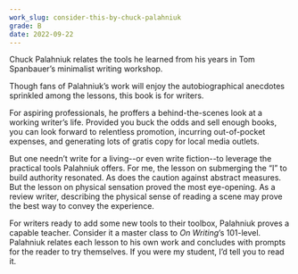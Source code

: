 ```yaml
---
work_slug: consider-this-by-chuck-palahniuk
grade: B
date: 2022-09-22
---
```


Chuck Palahniuk relates the tools he learned from his years in Tom Spanbauer’s minimalist writing workshop.

<!-- end -->

Though fans of Palahniuk’s work will enjoy the autobiographical anecdotes sprinkled among the lessons, this book is for writers.

For aspiring professionals, he proffers a behind-the-scenes look at a working writer’s life. Provided you buck the odds and sell enough books, you can look forward to relentless promotion, incurring out-of-pocket expenses, and generating lots of gratis copy for local media outlets.

But one needn’t write for a living--or even write fiction--to leverage the practical tools Palahniuk offers. For me, the lesson on submerging the “I” to build authority resonated. As does the caution against abstract measures. But the lesson on physical sensation proved the most eye-opening. As a review writer, describing the physical sense of reading a scene may prove the best way to convey the experience.

For writers ready to add some new tools to their toolbox, Palahniuk proves a capable teacher. Consider it a master class to <span data-work-slug="on-writing-by-stephen-king">_On Writing_</span>’s 101-level. Palahniuk relates each lesson to his own work and concludes with prompts for the reader to try themselves. If you were my student, I’d tell you to read it.

